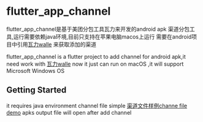 # flutter_app_channel

 flutter_app_channel是基于美团分包工具瓦力来开发的android apk 渠道分包工具,运行需要依赖java环境,目前只支持在苹果电脑macos上运行
 需要在android项目中引用[瓦力walle](https://github.com/Meituan-Dianping/walle) 来获取添加的渠道
 
 
 flutter_app_channel is a flutter project to add channel for android apk,it need work with  [瓦力walle](https://github.com/Meituan-Dianping/walle) 
 now it just can run on macOS ,it will support Microsoft Windows OS  

## Getting Started


it requires java environment
channel file simple [渠道文件样例channe file demo](https://github.com/Meituan-Dianping/walle/blob/master/app/channel)
apks output file will open after add channel

